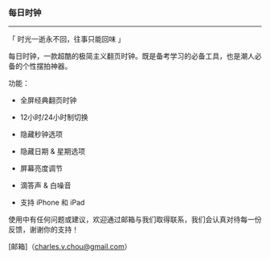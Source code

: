 ### 每日时钟

------

「 时光一逝永不回，往事只能回味 」

每日时钟，一款超酷的极简主义翻页时钟。既是备考学习的必备工具，也是潮人必备的个性摆拍神器。

功能：

-  全屏经典翻页时钟


-  12小时/24小时制切换


-  隐藏秒钟选项


- 隐藏日期 & 星期选项


- 屏幕亮度调节


- 滴答声 & 白噪音


- 支持 iPhone 和 iPad


使用中有任何问题或建议，欢迎通过邮箱与我们取得联系，我们会认真对待每一份反馈，谢谢你的支持！

[邮箱]（charles.v.chou@gmail.com）
